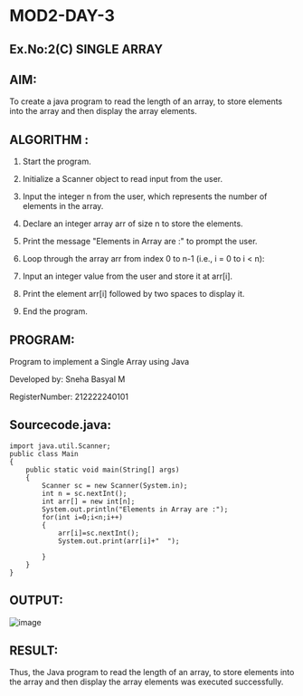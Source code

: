 # MOD2-DAY-3

## Ex.No:2(C) SINGLE ARRAY

## AIM:
To create a java program to read the length of an array, to store elements into the array and then display the array elements. 

## ALGORITHM :

1. Start the program.

2. Initialize a Scanner object to read input from the user.

3. Input the integer n from the user, which represents the number of elements in the array.

4. Declare an integer array arr of size n to store the elements.

5. Print the message "Elements in Array are :" to prompt the user.

6. Loop through the array arr from index 0 to n-1 (i.e., i = 0 to i < n):

7. Input an integer value from the user and store it at arr[i].

8. Print the element arr[i] followed by two spaces to display it.

9. End the program.

## PROGRAM:

Program to implement a Single Array using Java

Developed by: Sneha Basyal M

RegisterNumber: 212222240101

## Sourcecode.java:
```
import java.util.Scanner;
public class Main
{
    public static void main(String[] args)
    {
        Scanner sc = new Scanner(System.in);
        int n = sc.nextInt();
        int arr[] = new int[n];
        System.out.println("Elements in Array are :");
        for(int i=0;i<n;i++)
        {
            arr[i]=sc.nextInt();
            System.out.print(arr[i]+"  ");
            
        }
    }
}
```
## OUTPUT:
![image](https://github.com/user-attachments/assets/c2df2a79-c0ae-4eef-a990-792b7173bc4d)

## RESULT:
Thus, the Java program to read the length of an array, to store elements into the array and then display the array elements was executed successfully.
